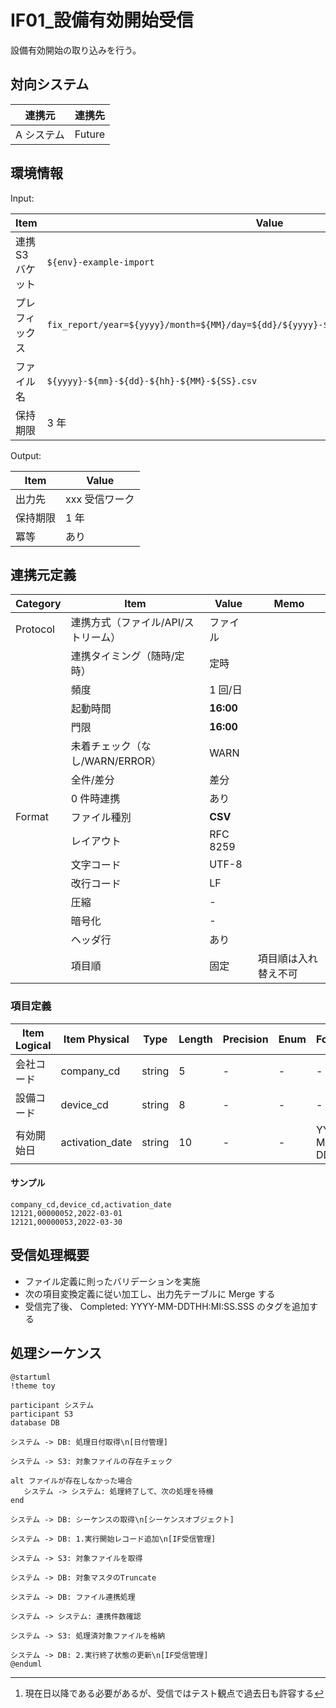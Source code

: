 # IF01_設備有効開始受信

設備有効開始の取り込みを行う。

## 対向システム

| 連携元     | 連携先 |
| ---------- | ------ |
| A システム | Future |

## 環境情報

Input:

| Item             | Value                                                                                     |
| ---------------- | ----------------------------------------------------------------------------------------- |
| 連携 S3 バケット | `${env}-example-import`                                                                   |
| プレフィックス   | `fix_report/year=${yyyy}/month=${MM}/day=${dd}/${yyyy}-${mm}-${dd}-${hh}-${MM}-${SS}.csv` |
| ファイル名       | `${yyyy}-${mm}-${dd}-${hh}-${MM}-${SS}.csv`                                               |
| 保持期限         | 3 年                                                                                      |

Output:

| Item     | Value          |
| -------- | -------------- |
| 出力先   | xxx 受信ワーク |
| 保持期限 | 1 年           |
| 冪等     | あり           |

## 連携元定義

| Category | Item                                | Value     | Memo                 |
| -------- | ----------------------------------- | --------- | -------------------- |
| Protocol | 連携方式（ファイル/API/ストリーム） | ファイル  |                      |
|          | 連携タイミング（随時/定時）         | 定時      |                      |
|          | 頻度                                | 1 回/日   |                      |
|          | 起動時間                            | **16:00** |                      |
|          | 門限                                | **16:00** |                      |
|          | 未着チェック（なし/WARN/ERROR）     | WARN      |                      |
|          | 全件/差分                           | 差分      |                      |
|          | 0 件時連携                          | あり      |                      |
| Format   | ファイル種別                        | **CSV**   |                      |
|          | レイアウト                          | RFC 8259  |                      |
|          | 文字コード                          | UTF-8     |                      |
|          | 改行コード                          | LF        |                      |
|          | 圧縮                                | -         |                      |
|          | 暗号化                              | -         |                      |
|          | ヘッダ行                            | あり      |                      |
|          | 項目順                              | 固定      | 項目順は入れ替え不可 |

### 項目定義

| Item Logical | Item Physical  | Type   | Length | Precision | Enum | Format     | Example    | Memo |
| ------------ | -------------- | ------ | ------ | --------- | ---- | ---------- | ---------- | ---- |
| 会社コード   | company_cd     | string | 5      | -         | -    | -          | 00001      | | 
| 設備コード   | device_cd      | string | 8      | -         | -    | -          | 00000052   | |
| 有効開始日   | activation_date | string | 10     | -         | -    | YYYY-MM-DD | 2022-10-16 | [^1] | 

[^1]: 現在日以降である必要があるが、受信ではテスト観点で過去日も許容する

#### サンプル

```csv
company_cd,device_cd,activation_date
12121,00000052,2022-03-01
12121,00000053,2022-03-30
```

## 受信処理概要

- ファイル定義に則ったバリデーションを実施
- 次の項目変換定義に従い加工し、出力先テーブルに Merge する
- 受信完了後、 Completed: YYYY-MM-DDTHH:MI:SS.SSS のタグを追加する

## 処理シーケンス

```plantuml
@startuml
!theme toy

participant システム
participant S3
database DB

システム -> DB: 処理日付取得\n[日付管理]

システム -> S3: 対象ファイルの存在チェック

alt ファイルが存在しなかった場合
   システム -> システム: 処理終了して、次の処理を待機
end

システム -> DB: シーケンスの取得\n[シーケンスオブジェクト]

システム -> DB: 1.実行開始レコード追加\n[IF受信管理]

システム -> S3: 対象ファイルを取得

システム -> DB: 対象マスタのTruncate

システム -> DB: ファイル連携処理

システム -> システム: 連携件数確認

システム -> S3: 処理済対象ファイルを格納

システム -> DB: 2.実行終了状態の更新\n[IF受信管理]
@enduml
```
